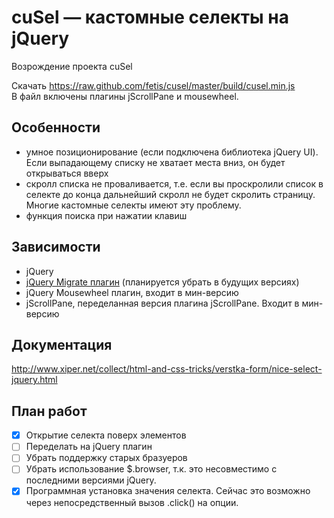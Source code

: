 cuSel &mdash; кастомные селекты на jQuery
=====

Возрождение проекта cuSel

Скачать https://raw.github.com/fetis/cusel/master/build/cusel.min.js  
В файл включены плагины jScrollPane и mousewheel.

Особенности
-----------
- умное позиционирование (если подключена библиотека jQuery UI). Если выпадающему списку не хватает места вниз, 
он будет открываться вверх
- скролл списка не проваливается, т.е. если вы проскролили список в селекте до конца дальнейший скролл 
не будет скролить страницу. Многие кастомные селекты имеют эту проблему.
- функция поиска при нажатии клавиш

Зависимости
------------
- jQuery
- [jQuery Migrate плагин](http://plugins.jquery.com/migrate/) (планируется убрать в будущих версиях)
- jQuery Mousewheel плагин, входит в мин-версию
- jScrollPane, переделанная версия плагина jScrollPane. Входит в мин-версию

Документация
------------

http://www.xiper.net/collect/html-and-css-tricks/verstka-form/nice-select-jquery.html

План работ
----------
- [x] Открытие селекта поверх элементов
- [ ] Переделать на jQuery плагин
- [ ] Убрать поддержку старых бразуеров
- [ ] Убрать использование $.browser, т.к. это несовместимо с последними версиями jQuery.
- [X] Программная установка значения селекта. Сейчас это возможно через непосредственный вызов .click() на опции.
